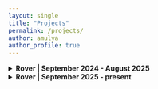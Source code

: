 ```yaml
---
layout: single
title: "Projects"
permalink: /projects/
author: amulya
author_profile: true
---
```


<details>
  <summary><strong>Rover | September 2024 - August 2025</strong></summary>
  <p style="font-size: 0.8rem;">
  <br>
    
  <b><u>Project: Carousel </u></b>
  <br><br>
    
  During my first year on UBC Rover... 
  <br><br>
    
  <b>SolidWorks CAD: </b>
  (image)
  <br><br>

  <b>Finished Carousel:</b> 
  (image) 
  <br><br>

  <b>CIRC 2025</b> 
  <br><br>

We attended CIRC 2025 this year, which did not include a science task. Instead of attaching Rover Lab to the rover, we showcased our work on an acrylic board to present our team’s first-ever attempt at developing a working model for URC's science task. Looking ahead, we plan to compete at URC 2026, and as this was our team's inaugural effort on the science task, we learned a great deal and are excited to return with a fully integrated Rover Lab.
<br><br>

(photo1)(photo2)
    
  </p>
</details>

<details>
  <summary><strong>Rover | September 2025 - present  </strong></summary>
  <p style="font-size: 0.8rem;">
  <br>
    
  <b><u>Project: Soil Auger</u></b>
  <br><br>
    
  I am currently working on this project, which focuses on retrieving sufficient soil samples for life-testing on the Rover.
  </p>
</details>

<!-- <details>
  <summary><strong>school project here? (car) </strong></summary>
  <p style="font-size: 0.8rem;">
  explaination here!!
  </p>
</details> -->
